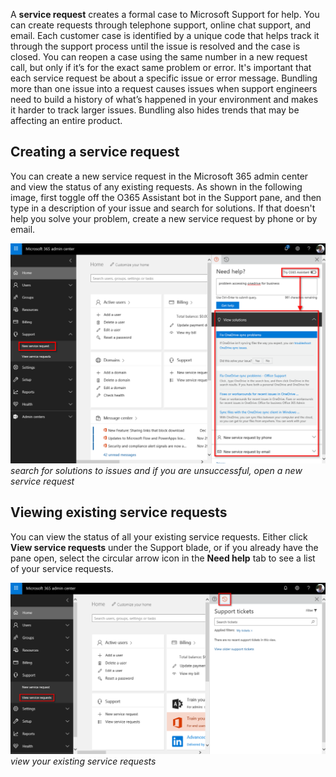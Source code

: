 A **service request** creates a formal case to Microsoft Support for help. You can create requests through telephone support, online chat support, and email. Each customer case is identified by a unique code that helps track it through the support process until the issue is resolved and the case is closed. You can reopen a case using the same number in a new request call, but only if it’s for the exact same problem or error. It's important that each service request be about a specific issue or error message. Bundling more than one issue into a request causes issues when support engineers need to build a history of what’s happened in your environment and makes it harder to track larger issues. Bundling also hides trends that may be affecting an entire product.

## Creating a service request
You can create a new service request in the Microsoft 365 admin center and view the status of any existing requests. As shown in the following image, first toggle off the O365 Assistant bot in the Support pane, and then type in a description of your issue and search for solutions. If that doesn't help you solve your problem, create a new service request by phone or by email.

![Service request in Microsoft 365](../media/4-service-request.png)
*search for solutions to issues and if you are unsuccessful, open a new service request*

## Viewing existing service requests
You can view the status of all your existing service requests. Either click **View service requests** under the Support blade, or if you already have the pane open, select the circular arrow icon in the **Need help** tab to see a list of your service requests.

![Existing support requests](../media/4-existing-requests.png)
*view your existing service requests*